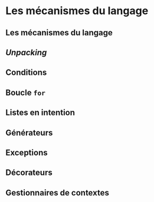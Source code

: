 # Les mécanismes du langage

## Les mécanismes du langage

## *Unpacking*

## Conditions

## Boucle `for`

## Listes en intention

## Générateurs

## Exceptions

## Décorateurs

## Gestionnaires de contextes
